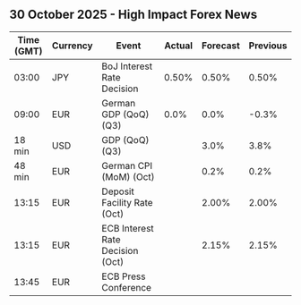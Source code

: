 ## 30 October 2025 - High Impact Forex News

| Time (GMT) | Currency | Event | Actual | Forecast | Previous |
|------|----------|-------|--------|----------|----------|
| 03:00 | JPY | BoJ Interest Rate Decision | 0.50% | 0.50% | 0.50% |
| 09:00 | EUR | German GDP (QoQ) (Q3) | 0.0% | 0.0% | -0.3% |
| 18 min | USD | GDP (QoQ) (Q3) |  | 3.0% | 3.8% |
| 48 min | EUR | German CPI (MoM) (Oct) |  | 0.2% | 0.2% |
| 13:15 | EUR | Deposit Facility Rate (Oct) |  | 2.00% | 2.00% |
| 13:15 | EUR | ECB Interest Rate Decision (Oct) |  | 2.15% | 2.15% |
| 13:45 | EUR | ECB Press Conference |  |  |  |
